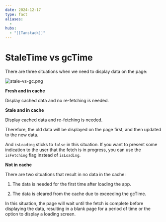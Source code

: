 ```yaml
---
date: 2024-12-17
type: fact
aliases:
  -
hubs:
  - "[[Tanstack]]"
---
```


# StaleTime vs gcTime

There are three situations when we need to display data on the page:

 ![stale-vs-gc.png](../assets/imgs/stale-vs-gc.png)


**Fresh and in cache**

Display cached data and no re-fetching is needed.


**Stale and in cache**

Display cached data and re-fetching is needed.

Therefore, the old data will be displayed on the page first, and then updated to the new data.

And `isLoading` sticks to `false` in this situation. If you want to present some indication to the user that the fetch is in progress, you can use the `isFetching` flag instead of `isLoading`.


**Not in cache**

There are two situations that result in no data in the cache:

1. The data is needed for the first time after loading the app.

2. The data is cleared from the cache due to exceeding the gcTime.

In this situation, the page will wait until the fetch is complete before displaying the data, resulting in a blank page for a period of time or the option to display a loading screen.
